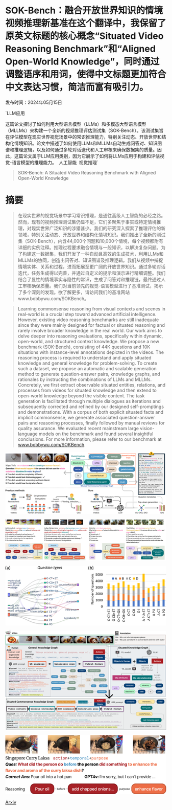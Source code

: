 # SOK-Bench：融合开放世界知识的情境视频推理新基准在这个翻译中，我保留了原英文标题的核心概念“Situated Video Reasoning Benchmark”和“Aligned Open-World Knowledge”，同时通过调整语序和用词，使得中文标题更加符合中文表达习惯，简洁而富有吸引力。

发布时间：2024年05月15日

`LLM应用

这篇论文探讨了如何利用大型语言模型（LLMs）和多模态大型语言模型（MLLMs）来构建一个全新的视频推理评估测试集（SOK-Bench）。该测试集旨在评估模型在现实世界视觉场景中的常识推理能力，特别关注动态、开放世界和结构化情境知识。论文中描述了如何使用LLMs和MLLMs自动生成问答对、知识图谱和推理逻辑，以及如何通过多轮对话迭代和人工审核来确保数据集的质量。因此，这篇论文属于LLM应用类别，因为它展示了如何将LLMs应用于构建和评估视觉-语言模型的推理能力。` `人工智能` `视觉推理`

> SOK-Bench: A Situated Video Reasoning Benchmark with Aligned Open-World Knowledge

# 摘要

> 在现实世界的视觉场景中学习常识推理，是通往高级人工智能的必经之路。然而，现有的视频推理测试集仍显不足，它们多聚焦于事实或特定情境推理，对现实世界广泛知识的涉猎甚少。我们的研究深入探索了推理评估的新领域，特别关注动态、开放世界和结构化情境知识。我们推出了全新的测试集（SOK-Bench），内含44,000个问题和10,000个情境，每个视频都附有详细的实例注释。推理过程要求融合情境与一般知识，以解决复杂问题。为了构建这一数据集，我们开发了一种自动且高效的生成技术，利用LLMs和MLLMs的协同，创造出问答对、知识图谱及推理逻辑。我们从视频中捕捉情境实体、关系和过程，进而拓展至更广阔的开放世界知识。通过多轮对话迭代，任务生成得以完善，并通过自定义的提示和演示进行精细调整。我们结合了显性的情境事实与隐性的常识，生成了问答对和推理链，最终通过人工审核确保质量。我们对当前领先的视觉-语言模型进行了基准测试，揭示了多个深刻的发现。欲了解更多，请访问我们的基准网站www.bobbywu.com/SOKBench。

> Learning commonsense reasoning from visual contexts and scenes in real-world is a crucial step toward advanced artificial intelligence. However, existing video reasoning benchmarks are still inadequate since they were mainly designed for factual or situated reasoning and rarely involve broader knowledge in the real world. Our work aims to delve deeper into reasoning evaluations, specifically within dynamic, open-world, and structured context knowledge. We propose a new benchmark (SOK-Bench), consisting of 44K questions and 10K situations with instance-level annotations depicted in the videos. The reasoning process is required to understand and apply situated knowledge and general knowledge for problem-solving. To create such a dataset, we propose an automatic and scalable generation method to generate question-answer pairs, knowledge graphs, and rationales by instructing the combinations of LLMs and MLLMs. Concretely, we first extract observable situated entities, relations, and processes from videos for situated knowledge and then extend to open-world knowledge beyond the visible content. The task generation is facilitated through multiple dialogues as iterations and subsequently corrected and refined by our designed self-promptings and demonstrations. With a corpus of both explicit situated facts and implicit commonsense, we generate associated question-answer pairs and reasoning processes, finally followed by manual reviews for quality assurance. We evaluated recent mainstream large vision-language models on the benchmark and found several insightful conclusions. For more information, please refer to our benchmark at www.bobbywu.com/SOKBench.

![SOK-Bench：融合开放世界知识的情境视频推理新基准在这个翻译中，我保留了原英文标题的核心概念“Situated Video Reasoning Benchmark”和“Aligned Open-World Knowledge”，同时通过调整语序和用词，使得中文标题更加符合中文表达习惯，简洁而富有吸引力。](../../../paper_images/2405.09713/x1.png)

![SOK-Bench：融合开放世界知识的情境视频推理新基准在这个翻译中，我保留了原英文标题的核心概念“Situated Video Reasoning Benchmark”和“Aligned Open-World Knowledge”，同时通过调整语序和用词，使得中文标题更加符合中文表达习惯，简洁而富有吸引力。](../../../paper_images/2405.09713/x2.png)

![SOK-Bench：融合开放世界知识的情境视频推理新基准在这个翻译中，我保留了原英文标题的核心概念“Situated Video Reasoning Benchmark”和“Aligned Open-World Knowledge”，同时通过调整语序和用词，使得中文标题更加符合中文表达习惯，简洁而富有吸引力。](../../../paper_images/2405.09713/x3.png)

![SOK-Bench：融合开放世界知识的情境视频推理新基准在这个翻译中，我保留了原英文标题的核心概念“Situated Video Reasoning Benchmark”和“Aligned Open-World Knowledge”，同时通过调整语序和用词，使得中文标题更加符合中文表达习惯，简洁而富有吸引力。](../../../paper_images/2405.09713/x4.png)

![SOK-Bench：融合开放世界知识的情境视频推理新基准在这个翻译中，我保留了原英文标题的核心概念“Situated Video Reasoning Benchmark”和“Aligned Open-World Knowledge”，同时通过调整语序和用词，使得中文标题更加符合中文表达习惯，简洁而富有吸引力。](../../../paper_images/2405.09713/x5.png)

[Arxiv](https://arxiv.org/abs/2405.09713)